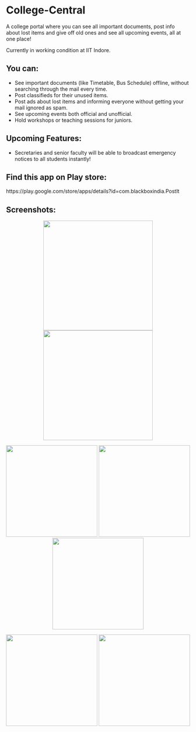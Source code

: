 <h1>College-Central</h1>
<p>
A college portal where you can see all important documents, post info about lost items and give off old ones and see all upcoming events, all at one place!
</p>
<p>
Currently in working condition at IIT Indore.
<p>

<h2>You can:</h2>
<ul>
<li>See important documents (like Timetable, Bus Schedule) offline, without searching through the mail every time.</li>
<li>Post classifieds for their unused items.</li>
<li>Post ads about lost items and informing everyone without getting your mail ignored as spam.</li>
<li>See upcoming events both official and unofficial.</li>
<li>Hold workshops or teaching sessions for juniors.</li>
</ul>

<h2>Upcoming Features:</h2>
<ul>
<li>Secretaries and senior faculty will be able to broadcast emergency notices to all students instantly!</li>
</ul>

<h2>Find this app on Play store:</h2>
<a>https://play.google.com/store/apps/details?id=com.blackboxindia.PostIt</a>

<h2>Screenshots:</h2>
<p align="center">
<img src="https://iiti-blackbox.000webhostapp.com/Screenshots/s1.jpg" width="300"/>
<img src="https://iiti-blackbox.000webhostapp.com/Screenshots/main.jpg" width="300"/>
</p>
<p align="center">
<img src="https://iiti-blackbox.000webhostapp.com/Screenshots/p1.jpg" width="250"/>
<img src="https://iiti-blackbox.000webhostapp.com/Screenshots/p2.jpg" width="250"/>
<img src="https://iiti-blackbox.000webhostapp.com/Screenshots/p3.jpg" width="250"/>
</p>
<p align="center">
<img src="https://iiti-blackbox.000webhostapp.com/Screenshots/p4.jpg" width="250"/>
<img src="https://iiti-blackbox.000webhostapp.com/Screenshots/p5.jpg" width="250"/>
</p>

